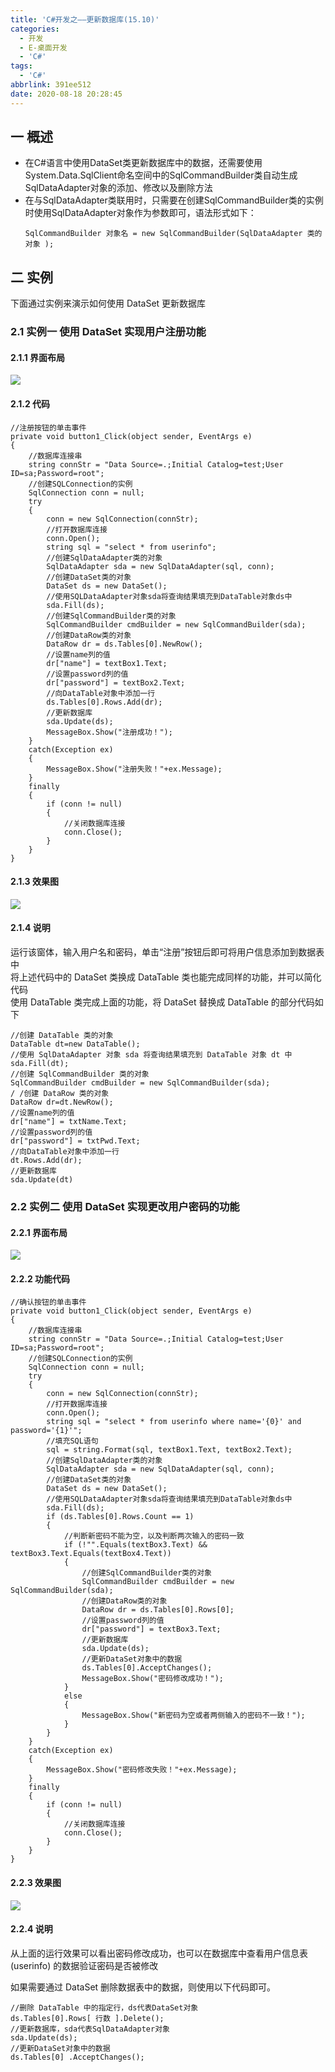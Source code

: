 ```yaml
---
title: 'C#开发之——更新数据库(15.10)'
categories:
  - 开发
  - E-桌面开发
  - 'C#'
tags:
  - 'C#'
abbrlink: 391ee512
date: 2020-08-18 20:28:45
---
```

## 一 概述

* 在C#语言中使用DataSet类更新数据库中的数据，还需要使用System.Data.SqlClient命名空间中的SqlCommandBuilder类自动生成SqlDataAdapter对象的添加、修改以及删除方法
* 在与SqlDataAdapter类联用时，只需要在创建SqlCommandBuilder类的实例时使用SqlDataAdapter对象作为参数即可，语法形式如下：
  ```
  SqlCommandBuilder 对象名 = new SqlCommandBuilder(SqlDataAdapter 类的对象 );
  ```

<!--more-->

## 二 实例

下面通过实例来演示如何使用 DataSet 更新数据库 

### 2.1 实例一  使用 DataSet 实现用户注册功能 

#### 2.1.1 界面布局

![][1]

#### 2.1.2 代码

```
//注册按钮的单击事件
private void button1_Click(object sender, EventArgs e)
{
    //数据库连接串
    string connStr = "Data Source=.;Initial Catalog=test;User ID=sa;Password=root";
    //创建SQLConnection的实例
    SqlConnection conn = null;
    try
    {
        conn = new SqlConnection(connStr);
        //打开数据库连接
        conn.Open();
        string sql = "select * from userinfo";
        //创建SqlDataAdapter类的对象
        SqlDataAdapter sda = new SqlDataAdapter(sql, conn);
        //创建DataSet类的对象
        DataSet ds = new DataSet();
        //使用SQLDataAdapter对象sda将查询结果填充到DataTable对象ds中
        sda.Fill(ds);
        //创建SqlCommandBuilder类的对象
        SqlCommandBuilder cmdBuilder = new SqlCommandBuilder(sda);
        //创建DataRow类的对象
        DataRow dr = ds.Tables[0].NewRow();
        //设置name列的值
        dr["name"] = textBox1.Text;
        //设置password列的值
        dr["password"] = textBox2.Text;
        //向DataTable对象中添加一行
        ds.Tables[0].Rows.Add(dr);
        //更新数据库
        sda.Update(ds);
        MessageBox.Show("注册成功！");
    }
    catch(Exception ex)
    {
        MessageBox.Show("注册失败！"+ex.Message);
    }
    finally
    {
        if (conn != null)
        {
            //关闭数据库连接
            conn.Close();
        }
    }
}
```

#### 2.1.3 效果图

![][2]

#### 2.1.4 说明

运行该窗体，输入用户名和密码，单击“注册”按钮后即可将用户信息添加到数据表中   
将上述代码中的 DataSet 类换成 DataTable 类也能完成同样的功能，并可以简化代码   
使用 DataTable 类完成上面的功能，将 DataSet 替换成 DataTable 的部分代码如下   

```
//创建 DataTable 类的对象
DataTable dt=new DataTable();
//使用 SqlDataAdapter 对象 sda 将查询结果填充到 DataTable 对象 dt 中
sda.Fill(dt);
//创建 SqlCommandBuilder 类的对象
SqlCommandBuilder cmdBuilder = new SqlCommandBuilder(sda);
/ /创建 DataRow 类的对象
DataRow dr=dt.NewRow();
//设置name列的值
dr["name"] = txtName.Text;
//设置password列的值
dr["password"] = txtPwd.Text;
//向DataTable对象中添加一行
dt.Rows.Add(dr);
//更新数据库
sda.Update(dt)
```

### 2.2 实例二  使用 DataSet 实现更改用户密码的功能 

#### 2.2.1 界面布局

![][3]

#### 2.2.2 功能代码

```
//确认按钮的单击事件
private void button1_Click(object sender, EventArgs e)
{
    //数据库连接串
    string connStr = "Data Source=.;Initial Catalog=test;User ID=sa;Password=root";
    //创建SQLConnection的实例
    SqlConnection conn = null;
    try
    {
        conn = new SqlConnection(connStr);
        //打开数据库连接
        conn.Open();
        string sql = "select * from userinfo where name='{0}' and password='{1}'";
        //填充SQL语句
        sql = string.Format(sql, textBox1.Text, textBox2.Text);
        //创建SqlDataAdapter类的对象
        SqlDataAdapter sda = new SqlDataAdapter(sql, conn);
        //创建DataSet类的对象
        DataSet ds = new DataSet();
        //使用SQLDataAdapter对象sda将查询结果填充到DataTable对象ds中
        sda.Fill(ds);
        if (ds.Tables[0].Rows.Count == 1)
        {
            //判断新密码不能为空，以及判断两次输入的密码一致
            if (!"".Equals(textBox3.Text) && textBox3.Text.Equals(textBox4.Text))
            {
                //创建SqlCommandBuilder类的对象
                SqlCommandBuilder cmdBuilder = new SqlCommandBuilder(sda);
                //创建DataRow类的对象
                DataRow dr = ds.Tables[0].Rows[0];
                //设置password列的值
                dr["password"] = textBox3.Text;
                //更新数据库
                sda.Update(ds);
                //更新DataSet对象中的数据
                ds.Tables[0].AcceptChanges();
                MessageBox.Show("密码修改成功！");
            }
            else
            {
                MessageBox.Show("新密码为空或者两侧输入的密码不一致！");
            }
        }
    }
    catch(Exception ex)
    {
        MessageBox.Show("密码修改失败！"+ex.Message);
    }
    finally
    {
        if (conn != null)
        {
            //关闭数据库连接
            conn.Close();
        }
    }
}
```

#### 2.2.3 效果图

![][4]

#### 2.2.4 说明

 从上面的运行效果可以看出密码修改成功，也可以在数据库中查看用户信息表 (userinfo) 的数据验证密码是否被修改 

 如果需要通过 DataSet 删除数据表中的数据，则使用以下代码即可。 

```
//删除 DataTable 中的指定行，ds代表DataSet对象
ds.Tables[0].Rows[ 行数 ].Delete();
//更新数据库，sda代表SqlDataAdapter对象
sda.Update(ds);
//更新DataSet对象中的数据
ds.Tables[0] .AcceptChanges();
```



[1]:https://fastly.jsdelivr.net/gh/PGzxc/CDN@master/blog-image/csharp-sql-dataset-user-register.png
[2]:https://fastly.jsdelivr.net/gh/PGzxc/CDN@master/blog-image/csharp-sql-dataset-user-register-view.gif
[3]:https://fastly.jsdelivr.net/gh/PGzxc/CDN@master/blog-image/charp-sql-dataset-reset-layout.png
[4]:https://fastly.jsdelivr.net/gh/PGzxc/CDN@master/blog-image/csharp-sql-dataset-user-resetpassword-view.gif